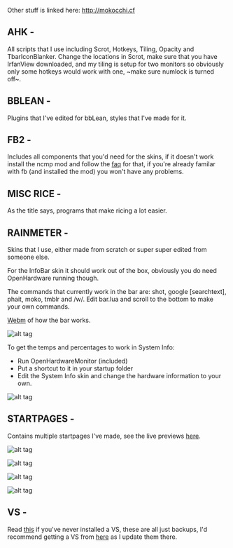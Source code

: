 
Other stuff is linked here: http://mokocchi.cf

<h2>AHK - </h2>

All scripts that I use including Scrot, Hotkeys, Tiling, Opacity and TbarIconBlanker.
Change the locations in Scrot, make sure that you have IrfanView downloaded, and my tiling is setup for two monitors so obviously only some hotkeys would work with one, ~make sure numlock is turned off~.

<h2>BBLEAN - </h2>

Plugins that I've edited for bbLean, styles that I've made for it.

<h2>FB2 - </h2>

Includes all components that you'd need for the skins, if it doesn't work install the ncmp mod and follow the [faq](http://pastebin.com/QbGNnzsZ) for that, if you're already familar with fb (and installed the mod) you won't have any problems.

<h2>MISC RICE - </h2>

As the title says, programs that make ricing a lot easier.

<h2>RAINMETER - </h2>

Skins that I use, either made from scratch or super super edited from someone else.

For the InfoBar skin it should work out of the box, obviously you do need OpenHardware running though.

The commands that currently work in the bar are: shot, google [searchtext], phait, moko, tmblr and /w/.
Edit bar.lua and scroll to the bottom to make your own commands.

[Webm](http://mokocchi.cf/u/RainmeterBar.webm) of how the bar works.

![alt tag](https://github.com/decagonal/rice/blob/master/Rain%28entry%20level%20ricing%29meter/Moko/Rainmeter%20Preview2.png)

To get the temps and percentages to work in System Info:
 - Run OpenHardwareMonitor (included) 
 - Put a shortcut to it in your startup folder
 - Edit the System Info skin and change the hardware information to your own.

 ![alt tag](https://github.com/decagonal/rice/blob/master/Rain%28entry%20level%20ricing%29meter/Moko/Rainmeter%20Preview.png)

<h2>STARTPAGES - </h2>

Contains multiple startpages I've made, see the live previews [here](http://mokocchi.cf/startpages).

 ![alt tag](https://github.com/decagonal/rice/blob/master/Startpages/Windows.png)
 
![alt tag](https://github.com/decagonal/rice/blob/master/Startpages/Greeting.png)

![alt tag](https://github.com/decagonal/rice/blob/master/Startpages/Diurnal.png)

![alt tag](https://github.com/decagonal/rice/blob/master/Startpages/Aperture.png)

<h2>VS - </h2>

Read [this](http://neiio.deviantart.com/art/How-to-Install-Custom-Themes-262833454) if you've never installed a VS, these are all just backups, I'd recommend getting a VS from [here](http://decagonal.deviantart.com/) as I update them there.
